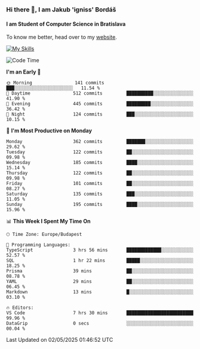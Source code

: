 ### Hi there 👋, I am Jakub 'igniss' Bordáš

#### I am Student of Computer Science in Bratislava
To know me better, head over to my [website](https://bordas.sk).

[![My Skills](https://skillicons.dev/icons?i=js,typescript,html,css,figma,svelte,vue,next,postgresql,nest,express,nodejs)](https://bordas.sk)


<!--START_SECTION:waka-->
![Code Time](http://img.shields.io/badge/Code%20Time-1%2C868%20hrs%202%20mins-blue)

**I'm an Early 🐤** 

```text
🌞 Morning                141 commits         ███░░░░░░░░░░░░░░░░░░░░░░   11.54 % 
🌆 Daytime                512 commits         ██████████░░░░░░░░░░░░░░░   41.90 % 
🌃 Evening                445 commits         █████████░░░░░░░░░░░░░░░░   36.42 % 
🌙 Night                  124 commits         ███░░░░░░░░░░░░░░░░░░░░░░   10.15 % 
```
📅 **I'm Most Productive on Monday** 

```text
Monday                   362 commits         ███████░░░░░░░░░░░░░░░░░░   29.62 % 
Tuesday                  122 commits         ██░░░░░░░░░░░░░░░░░░░░░░░   09.98 % 
Wednesday                185 commits         ████░░░░░░░░░░░░░░░░░░░░░   15.14 % 
Thursday                 122 commits         ██░░░░░░░░░░░░░░░░░░░░░░░   09.98 % 
Friday                   101 commits         ██░░░░░░░░░░░░░░░░░░░░░░░   08.27 % 
Saturday                 135 commits         ███░░░░░░░░░░░░░░░░░░░░░░   11.05 % 
Sunday                   195 commits         ████░░░░░░░░░░░░░░░░░░░░░   15.96 % 
```


📊 **This Week I Spent My Time On** 

```text
🕑︎ Time Zone: Europe/Budapest

💬 Programming Languages: 
TypeScript               3 hrs 56 mins       █████████████░░░░░░░░░░░░   52.57 % 
SQL                      1 hr 22 mins        █████░░░░░░░░░░░░░░░░░░░░   18.25 % 
Prisma                   39 mins             ██░░░░░░░░░░░░░░░░░░░░░░░   08.78 % 
YAML                     29 mins             ██░░░░░░░░░░░░░░░░░░░░░░░   06.45 % 
Markdown                 13 mins             █░░░░░░░░░░░░░░░░░░░░░░░░   03.10 % 

🔥 Editors: 
VS Code                  7 hrs 30 mins       █████████████████████████   99.96 % 
DataGrip                 0 secs              ░░░░░░░░░░░░░░░░░░░░░░░░░   00.04 % 
```


 Last Updated on 02/05/2025 01:46:52 UTC
<!--END_SECTION:waka-->
